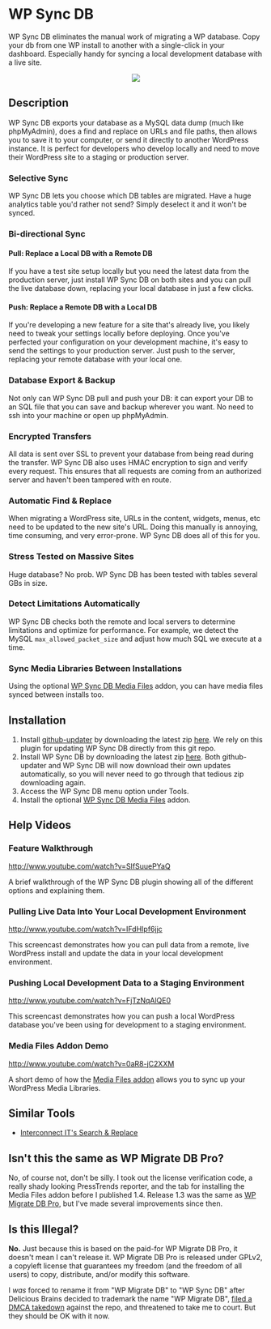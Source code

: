 # WP Sync DB
WP Sync DB eliminates the manual work of migrating a WP database. Copy your db from one WP install to another with a single-click in your dashboard. Especially handy for syncing a local development database with a live site.

<p align="center"><a><img src="https://raw.github.com/slang800/psychic-ninja/master/wp-migrate-db.png"/></a></p>

## Description
WP Sync DB exports your database as a MySQL data dump (much like phpMyAdmin), does a find and replace on URLs and file paths, then allows you to save it to your computer, or send it directly to another WordPress instance. It is perfect for developers who develop locally and need to move their WordPress site to a staging or production server.

### Selective Sync
WP Sync DB lets you choose which DB tables are migrated. Have a huge analytics table you'd rather not send? Simply deselect it and it won't be synced.

### Bi-directional Sync

#### Pull: Replace a Local DB with a Remote DB
If you have a test site setup locally but you need the latest data from the production server, just install WP Sync DB on both sites and you can pull the live database down, replacing your local database in just a few clicks.

#### Push: Replace a Remote DB with a Local DB
If you're developing a new feature for a site that's already live, you likely need to tweak your settings locally before deploying. Once you've perfected your configuration on your development machine, it's easy to send the settings to your production server. Just push to the server, replacing your remote database with your local one.

### Database Export & Backup
Not only can WP Sync DB pull and push your DB: it can export your DB to an SQL file that you can save and backup wherever you want. No need to ssh into your machine or open up phpMyAdmin.

### Encrypted Transfers
All data is sent over SSL to prevent your database from being read during the transfer. WP Sync DB also uses HMAC encryption to sign and verify every request. This ensures that all requests are coming from an authorized server and haven't been tampered with en route.

### Automatic Find & Replace
When migrating a WordPress site, URLs in the content, widgets, menus, etc need to be updated to the new site's URL. Doing this manually is annoying, time consuming, and very error-prone. WP Sync DB does all of this for you.

### Stress Tested on Massive Sites
Huge database? No prob. WP Sync DB has been tested with tables several GBs in size.

### Detect Limitations Automatically
WP Sync DB checks both the remote and local servers to determine limitations and optimize for performance. For example, we detect the MySQL `max_allowed_packet_size` and adjust how much SQL we execute at a time.

### Sync Media Libraries Between Installations
Using the optional [WP Sync DB Media Files](https://github.com/wp-sync-db/wp-migrate-db-media-files) addon, you can have media files synced between installs too.

## Installation
1. Install [github-updater](https://github.com/afragen/github-updater) by downloading the latest zip [here](https://github.com/afragen/github-updater/releases). We rely on this plugin for updating WP Sync DB directly from this git repo.
2. Install WP Sync DB by downloading the latest zip [here](https://github.com/wp-sync-db/wp-sync-db/releases). Both github-updater and WP Sync DB will now download their own updates automatically, so you will never need to go through that tedious zip downloading again.
3. Access the WP Sync DB menu option under Tools.
4. Install the optional [WP Sync DB Media Files](https://github.com/wp-sync-db/wp-sync-db-media-files) addon.

## Help Videos

### Feature Walkthrough
http://www.youtube.com/watch?v=SlfSuuePYaQ

A brief walkthrough of the WP Sync DB plugin showing all of the different options and explaining them.

### Pulling Live Data Into Your Local Development Environment
http://www.youtube.com/watch?v=IFdHIpf6jjc

This screencast demonstrates how you can pull data from a remote, live WordPress install and update the data in your local development environment.

### Pushing Local Development Data to a Staging Environment
http://www.youtube.com/watch?v=FjTzNqAlQE0

This screencast demonstrates how you can push a local WordPress database you've been using for development to a staging environment.

### Media Files Addon Demo
http://www.youtube.com/watch?v=0aR8-jC2XXM

A short demo of how the [Media Files addon](https://github.com/wp-sync-db/wp-migrate-db-media-files) allows you to sync up your WordPress Media Libraries.

## Similar Tools
 - [Interconnect IT's Search & Replace](https://github.com/interconnectit/Search-Replace-DB)

## Isn't this the same as WP Migrate DB Pro?
No, of course not, don't be silly. I took out the license verification code, a really shady looking PressTrends reporter, and the tab for installing the Media Files addon before I published 1.4. Release 1.3 was the same as [WP Migrate DB Pro](https://deliciousbrains.com/wp-migrate-db-pro), but I've made several improvements since then.

## Is this Illegal?
**No.** Just because this is based on the paid-for WP Migrate DB Pro, it doesn't mean I can't release it. WP Migrate DB Pro is released under GPLv2, a copyleft license that guarantees my freedom (and the freedom of all users) to copy, distribute, and/or modify this software.

I _was_ forced to rename it from "WP Migrate DB" to "WP Sync DB" after Delicious Brains decided to trademark the name "WP Migrate DB", [filed a DMCA takedown](http://wptavern.com/dmca-takedown-notice-issued-against-fork-of-wp-migrate-db-pro) against the repo, and threatened to take me to court. But they should be OK with it now.
